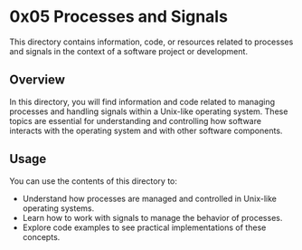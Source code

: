 # 0x05 Processes and Signals

This directory contains information, code, or resources related to processes and signals in the context of a software project or development.

## Overview

In this directory, you will find information and code related to managing processes and handling signals within a Unix-like operating system. These topics are essential for understanding and controlling how software interacts with the operating system and with other software components.

## Usage

You can use the contents of this directory to:

- Understand how processes are managed and controlled in Unix-like operating systems.
- Learn how to work with signals to manage the behavior of processes.
- Explore code examples to see practical implementations of these concepts.

